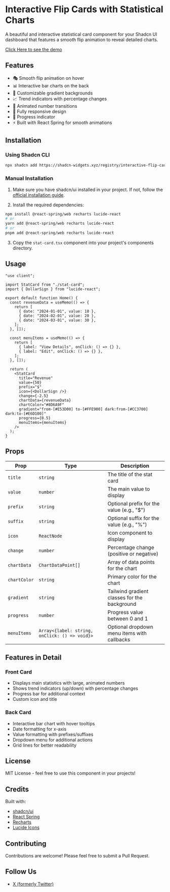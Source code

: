 # Interactive Flip Cards with Statistical Charts

A beautiful and interactive statistical card component for your Shadcn UI dashboard that features a smooth flip animation to reveal detailed charts.

[Click Here to see the demo](https://shadcn-widgets.xyz/widget/interactive-flip-cards-with-statistical-charts)

## Features

- 🎭 Smooth flip animation on hover
- 📊 Interactive bar charts on the back
- 🎨 Customizable gradient backgrounds
- 📈 Trend indicators with percentage changes
- 🔢 Animated number transitions
- 📱 Fully responsive design
- 🎯 Progress indicator
- ⚡ Built with React Spring for smooth animations

## Installation

### Using Shadcn CLI

```bash
npx shadcn add https://shadcn-widgets.xyz/registry/interactive-flip-cards-with-statistical-charts
```

### Manual Installation

1. Make sure you have shadcn/ui installed in your project. If not, follow the [official installation guide](https://ui.shadcn.com/docs/installation).

2. Install the required dependencies:

```bash
npm install @react-spring/web recharts lucide-react
# or
yarn add @react-spring/web recharts lucide-react
# or
pnpm add @react-spring/web recharts lucide-react
```

3. Copy the `stat-card.tsx` component into your project's components directory.

## Usage

```tsx
"use client";

import StatCard from "./stat-card";
import { DollarSign } from "lucide-react";

export default function Home() {
  const revenueData = useMemo(() => {
    return [
      { date: "2024-01-01", value: 10 },
      { date: "2024-02-01", value: 20 },
      { date: "2024-03-01", value: 30 },
    ];
  }, []);

  const menuItems = useMemo(() => {
    return [
      { label: "View Details", onClick: () => {} },
      { label: "Edit", onClick: () => {} },
    ];
  }, []);

  return (
    <StatCard
      title="Revenue"
      value={50}
      prefix="$"
      icon={<DollarSign />}
      change={-2.5}
      chartData={revenueData}
      chartColor="#8D6A9F"
      gradient="from-[#E53D00] to-[#FFE900] dark:from-[#CC3700] dark:to-[#E6D100]"
      progress={0.5}
      menuItems={menuItems}
    />
  );
}
```

## Props

| Prop         | Type                                          | Description                                  |
| ------------ | --------------------------------------------- | -------------------------------------------- |
| `title`      | `string`                                      | The title of the stat card                   |
| `value`      | `number`                                      | The main value to display                    |
| `prefix`     | `string`                                      | Optional prefix for the value (e.g., "$")    |
| `suffix`     | `string`                                      | Optional suffix for the value (e.g., "%")    |
| `icon`       | `ReactNode`                                   | Icon component to display                    |
| `change`     | `number`                                      | Percentage change (positive or negative)     |
| `chartData`  | `ChartDataPoint[]`                            | Array of data points for the chart           |
| `chartColor` | `string`                                      | Primary color for the chart                  |
| `gradient`   | `string`                                      | Tailwind gradient classes for the background |
| `progress`   | `number`                                      | Progress value between 0 and 1               |
| `menuItems`  | `Array<{label: string, onClick: () => void}>` | Optional dropdown menu items with callbacks  |

## Features in Detail

### Front Card

- Displays main statistics with large, animated numbers
- Shows trend indicators (up/down) with percentage changes
- Progress bar for additional context
- Custom icon and title

### Back Card

- Interactive bar chart with hover tooltips
- Date formatting for x-axis
- Value formatting with prefixes/suffixes
- Dropdown menu for additional actions
- Grid lines for better readability

## License

MIT License - feel free to use this component in your projects!

## Credits

Built with:

- [shadcn/ui](https://ui.shadcn.com/)
- [React Spring](https://www.react-spring.dev/)
- [Recharts](https://recharts.org/)
- [Lucide Icons](https://lucide.dev/)

## Contributing

Contributions are welcome! Please feel free to submit a Pull Request.

## Follow Us

- [X (formerly Twitter)](https://x.com/ShadcnWidgets)
